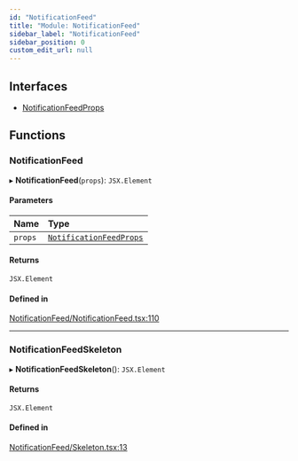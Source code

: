 ```yaml
---
id: "NotificationFeed"
title: "Module: NotificationFeed"
sidebar_label: "NotificationFeed"
sidebar_position: 0
custom_edit_url: null
---
```


## Interfaces

- [NotificationFeedProps](../interfaces/NotificationFeed.NotificationFeedProps.md)

## Functions

### NotificationFeed

▸ **NotificationFeed**(`props`): `JSX.Element`

#### Parameters

| Name | Type |
| :------ | :------ |
| `props` | [`NotificationFeedProps`](../interfaces/NotificationFeed.NotificationFeedProps.md) |

#### Returns

`JSX.Element`

#### Defined in

[NotificationFeed/NotificationFeed.tsx:110](https://github.com/selfcommunity/community-ui/blob/1eb776a/packages/sc-templates/src/components/NotificationFeed/NotificationFeed.tsx#L110)

___

### NotificationFeedSkeleton

▸ **NotificationFeedSkeleton**(): `JSX.Element`

#### Returns

`JSX.Element`

#### Defined in

[NotificationFeed/Skeleton.tsx:13](https://github.com/selfcommunity/community-ui/blob/1eb776a/packages/sc-templates/src/components/NotificationFeed/Skeleton.tsx#L13)
